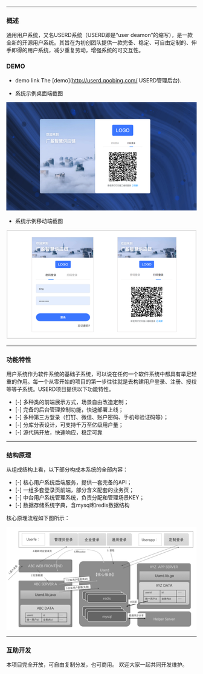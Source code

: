 ------------
### 概述

通用用户系统，又名USERD系统（USERD即是“user deamon”的缩写），是一款全新的开源用户系统。其旨在为初创团队提供一款完备、稳定、可自由定制的、伸手即得的用户系统，减少重复劳动，增强系统的可交互性。

### DEMO

* demo link
The [demo](http://userd.qoobing.com/ USERD管理后台).

* 系统示例桌面端截图

![系统示例桌面端截图](./doc/images/login-1-pc.png "系统示例桌面端截图")

* 系统示例移动端截图

![系统示例移动端截图](./doc/images/login-1-mobile.png "系统示例移动端截图")


------------

### 功能特性
用户系统作为软件系统的基础子系统，可以说在任何一个软件系统中都具有举足轻重的作用。每一个从零开始的项目的第一步往往就是去构建用户登录、注册、授权等等子系统。USERD项目提供以下功能特性。
- [-] 多种类的前端展示方式，场景自由改造定制；
- [-] 完备的后台管理控制功能，快速部署上线；
- [-] 多种第三方登录（钉钉、微信、账户密码、手机号验证码等）；
- [-] 分库分表设计，可支持千万至亿级用户量；
- [-] 源代码开放，快速响应，稳定可靠

------------
### 结构原理
从组成结构上看，以下部分构成本系统的全部内容：
- [-] 核心用户系统后端服务，提供一套完备的API；
- [-] 一组多套登录页前端，部分含义配套的业务页；
- [-] 中台用户系统管理系统，负责分配和管理场景KEY；
- [-] 数据存储系统字典，含mysql和redis数据结构

核心原理流程如下图所示：

![核心原理流程](./doc/images/5dcbc515e3e74.png "核心原理流程")

------------
### 互助开发
本项目完全开放，可自由复制分发，也可商用。
欢迎大家一起共同开发维护。
